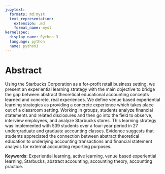 ```yaml
---
jupytext:
  formats: md:myst
  text_representation:
    extension: .md
    format_name: myst
kernelspec:
  display_name: Python 3
  language: python
  name: python3
---
```


# Abstract

Using the Starbucks Corporation as a for-profit retail business setting, we present an experiential learning strategy with the main objective to bridge the gap between abstract theoretical educational accounting concepts learned and concrete, real experiences. We define venue based experiential learning strategies as providing a concrete experience which takes place out of a classroom setting. Working in groups, students analyze financial statements and related disclosures and then go  into the field to observe, interview employees, and analyze Starbucks stores. This learning strategy was implemented with 539 students over a four-year period in 27 undergraduate and graduate accounting classes. Evidence suggests that students appreciated the connection between abstract theoretical education to underlying accounting transactions and financial statement analysis for external accounting reporting purposes. 

**Keywords:** Experiential learning, active learning, venue based experiential learning, Starbucks, abstract accounting, accounting theory, accounting practice. 

